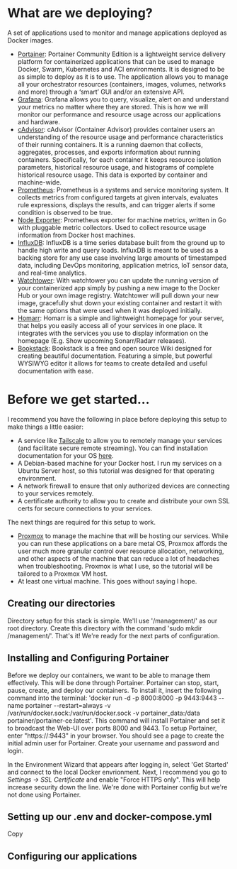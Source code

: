 # What are we deploying?
A set of applications used to monitor and manage applications deployed as Docker images.

- [Portainer](https://hub.docker.com/r/portainer/portainer-ce): Portainer Community Edition is a lightweight service delivery platform for containerized applications that can be used to manage Docker, Swarm, Kubernetes and ACI environments. It is designed to be as simple to deploy as it is to use. The application allows you to manage all your orchestrator resources (containers, images, volumes, networks and more) through a ‘smart’ GUI and/or an extensive API.
- [Grafana](https://hub.docker.com/r/grafana/grafana-oss): Grafana allows you to query, visualize, alert on and understand your metrics no matter where they are stored. This is how we will monitor our performance and resource usage across our applications and hardware.
- [cAdvisor](https://console.cloud.google.com/gcr/images/cadvisor/GLOBAL): cAdvisor (Container Advisor) provides container users an understanding of the resource usage and performance characteristics of their running containers. It is a running daemon that collects, aggregates, processes, and exports information about running containers. Specifically, for each container it keeps resource isolation parameters, historical resource usage, and histograms of complete historical resource usage. This data is exported by container and machine-wide.
- [Prometheus](https://hub.docker.com/r/prom/prometheus): Prometheus is a systems and service monitoring system. It collects metrics from configured targets at given intervals, evaluates rule expressions, displays the results, and can trigger alerts if some condition is observed to be true.
- [Node Exporter](https://quay.io/repository/prometheus/node-exporter?tab=tags&tag=latest): Prometheus exporter for machine metrics, written in Go with pluggable metric collectors. Used to collect resource usage information from Docker host machines.
- [InfluxDB](https://hub.docker.com/_/influxdb): InfluxDB is a time series database built from the ground up to handle high write and query loads. InfluxDB is meant to be used as a backing store for any use case involving large amounts of timestamped data, including DevOps monitoring, application metrics, IoT sensor data, and real-time analytics.
- [Watchtower](https://hub.docker.com/r/containrrr/watchtower): With watchtower you can update the running version of your containerized app simply by pushing a new image to the Docker Hub or your own image registry. Watchtower will pull down your new image, gracefully shut down your existing container and restart it with the same options that were used when it was deployed initially.
- [Homarr](https://github.com/ajnart/homarr#docker-installation): Homarr is a simple and lightweight homepage for your server, that helps you easily access all of your services in one place. It integrates with the services you use to display information on the homepage (E.g. Show upcoming Sonarr/Radarr releases).
- [Bookstack](https://hub.docker.com/r/linuxserver/bookstack): Bookstack is a free and open source Wiki designed for creating beautiful documentation. Featuring a simple, but powerful WYSIWYG editor it allows for teams to create detailed and useful documentation with ease.

# Before we get started...
I recommend you have the following in place before deploying this setup to make things a little easier:
- A service like [Tailscale](https://tailscale.com/) to allow you to remotely manage your services (and facilitate secure remote streaming). You can find installation documentation for your OS [here](https://tailscale.com/download/). 
- A Debian-based machine for your Docker host. I run my services on a Ubuntu Server host, so this tutorial was designed for that operating environment.
- A network firewall to ensure that only authorized devices are connecting to your services remotely.
- A certificate authority to allow you to create and distribute your own SSL certs for secure connections to your services. 

The next things are required for this setup to work.
- [Proxmox](https://proxmox.com/en/) to manage the machine that will be hosting our services. While you can run these applications on a bare metal OS, Proxmox affords the user much more granular control over resource allocation, networking, and other aspects of the machine that can reduce a lot of headaches when troubleshooting. Proxmox is what I use, so the tutorial will be tailored to a Proxmox VM host.
- At least one virtual machine. This goes without saying I hope.

## Creating our directories
Directory setup for this stack is simple. We'll use '/management/' as our root directory. Create this directory with the command 'sudo mkdir /management/'. That's it! We're ready for the next parts of configuration.

## Installing and Configuring Portainer
Before we deploy our containers, we want to be able to manage them effectively. This will be done through Portainer. Portainer can stop, start, pause, create, and deploy our containers. To install it, insert the following command into the terminal: 'docker run -d -p 8000:8000 -p 9443:9443 --name portainer --restart=always -v /var/run/docker.sock:/var/run/docker.sock -v portainer_data:/data portainer/portainer-ce:latest'. This command will install Portainer and 
set it to broadcast the Web-UI over ports 8000 and 9443. To setup Portainer, enter "https://<dockerhostIPaddress>:9443" in your browser. You should see a page to create the initial admin user for Portainer. Create your username and password and login. 

In the Environment Wizard that appears after logging in, select 'Get Started' and connect to the local Docker envrionment. Next, I recommend you go to *Settings -> SSL Certificate* and enable "Force HTTPS only". This will help increase security down the line. We're done with Portainer config but we're not done using Portainer.

## Setting up our .env and docker-compose.yml
Copy

## Configuring our applications

